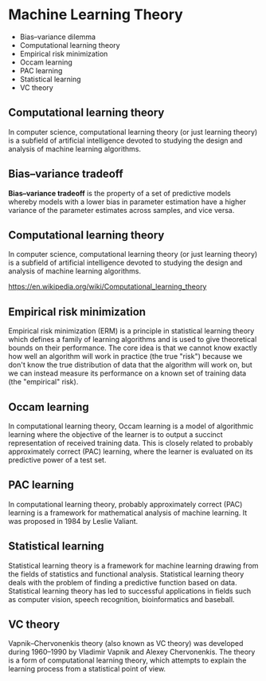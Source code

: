 # Machine Learning Theory

- Bias–variance dilemma
- Computational learning theory
- Empirical risk minimization
- Occam learning
- PAC learning
- Statistical learning
- VC theory


## Computational learning theory
In computer science, computational learning theory (or just learning theory) is a subfield of artificial intelligence devoted to studying the design and analysis of machine learning algorithms.

## Bias–variance tradeoff
**Bias–variance tradeoff** is the property of a set of predictive models whereby models with a lower bias in parameter estimation have a higher variance of the parameter estimates across samples, and vice versa.

## Computational learning theory
In computer science, computational learning theory (or just learning theory) is a subfield of artificial intelligence devoted to studying the design and analysis of machine learning algorithms.

https://en.wikipedia.org/wiki/Computational_learning_theory

## Empirical risk minimization
Empirical risk minimization (ERM) is a principle in statistical learning theory which defines a family of learning algorithms and is used to give theoretical bounds on their performance. The core idea is that we cannot know exactly how well an algorithm will work in practice (the true "risk") because we don't know the true distribution of data that the algorithm will work on, but we can instead measure its performance on a known set of training data (the "empirical" risk).

## Occam learning
In computational learning theory, Occam learning is a model of algorithmic learning where the objective of the learner is to output a succinct representation of received training data. This is closely related to probably approximately correct (PAC) learning, where the learner is evaluated on its predictive power of a test set.

## PAC learning
In computational learning theory, probably approximately correct (PAC) learning is a framework for mathematical analysis of machine learning. It was proposed in 1984 by Leslie Valiant.

## Statistical learning
Statistical learning theory is a framework for machine learning drawing from the fields of statistics and functional analysis. Statistical learning theory deals with the problem of finding a predictive function based on data. Statistical learning theory has led to successful applications in fields such as computer vision, speech recognition, bioinformatics and baseball.

## VC theory
Vapnik–Chervonenkis theory (also known as VC theory) was developed during 1960–1990 by Vladimir Vapnik and Alexey Chervonenkis. The theory is a form of computational learning theory, which attempts to explain the learning process from a statistical point of view.
